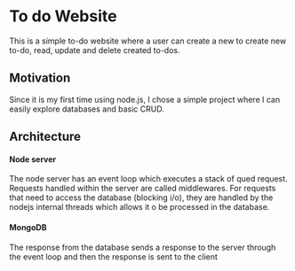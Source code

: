 # To do Website
This is a simple to-do website where a user can create a new to create new to-do, read, update and delete created to-dos.

## Motivation
Since it is my first time using node.js, I chose a simple project where I can easily explore databases and basic CRUD.

## Architecture

#### Node server
The node server has an event loop which executes a stack of qued request. Requests handled within the server are called middlewares. For requests that need to access the database (blocking i/o), they are handled by the nodejs internal threads which allows it o be processed in the database. 

#### MongoDB
The response from the database sends a response to the server through the event loop and then the response is sent to the client
